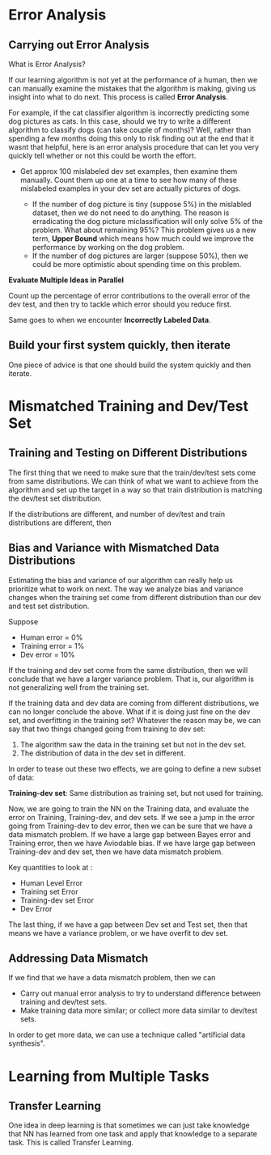 # Error Analysis

## Carrying out Error Analysis

What is Error Analysis? 

If our learning algorithm is not yet at the performance of a human, then we can manually examine the mistakes that the algorithm is making, giving us insight into what to do next. This process is called **Error Analysis**.

For example, if the cat classifier algorithm is incorrectly predicting some dog pictures as cats. In this case, should we try to write a different algorithm to classify dogs (can take couple of months)? Well, rather than spending a few months doing this only to risk finding out at the end that it wasnt that helpful, here is an error analysis procedure that can let you very quickly tell whether or not this could be worth the effort.

- Get approx 100 mislabeled dev set examples, then examine them manually. Count them up one at a time to see how many of these mislabeled examples in your dev set are actually pictures of dogs.

    - If the number of dog picture is tiny (suppose 5%) in the mislabled dataset, then we do not need to do anything. The reason is erradicating the dog picture miclassification will only solve 5% of the problem. What about remaining 95%? This problem gives us a new term, **Upper Bound** which means how much could we improve the performance by working on the dog problem. 
    - If the number of dog pictures are larger (suppose 50%), then we could be more optimistic about spending time on this problem.

**Evaluate Multiple Ideas in Parallel**

Count up the percentage of error contributions to the overall error of the dev test, and then try to tackle which error should you reduce first.

Same goes to when we encounter **Incorrectly Labeled Data**.

## Build your first system quickly, then iterate

One piece of advice is that one should build the system quickly and then iterate.


# Mismatched Training and Dev/Test Set

## Training and Testing on Different Distributions

The first thing that we need to make sure that the train/dev/test sets come from same distributions. We can think of what we want to achieve from the algorithm and set up the target in a way so that train distribution is matching the dev/test set distribution. 

If the distributions are different, and number of dev/test and train distributions are different, then 


## Bias and Variance with Mismatched Data Distributions

Estimating the bias and variance of our algorithm can really help us prioritize what to work on next. The way we analyze bias and variance changes when the training set come from different distribution than our dev and test set distribution. 

Suppose 
- Human error = 0%
- Training error = 1% 
- Dev error = 10%

If the training and dev set come from the same distribution, then we will conclude that we have a larger variance problem. That is, our algorithm is not generalizing well from the training set.

If the training data and dev data are coming from different distributions, we can no longer conclude the above. What if it is doing just fine on the dev set, and overfitting in the training set? Whatever the reason may be, we can say that two things changed going from training to dev set: 

1. The algorithm saw the data in the training set but not in the dev set.
2. The distribution of data in the dev set in different.

In order to tease out these two effects, we are going to define a new subset of data: 

**Training-dev set**: Same distribution as training set, but not used for training. 

Now, we are going to train the NN on the Training data, and evaluate the error on Training, Training-dev, and dev sets. If we see a jump in the error going from Training-dev to dev error, then we can be sure that we have a data mismatch problem. If we have a large gap between Bayes error and Training error, then we have Aviodable bias. If we have large gap between Training-dev and dev set, then we have data mismatch problem.

Key quantities to look at : 

- Human Level Error 
- Training set Error 
- Training-dev set Error 
- Dev Error 

The last thing, if we have a gap between Dev set and Test set, then that means we have a variance problem, or we have overfit to dev set.

## Addressing Data Mismatch

If we find that we have a data mismatch problem, then we can 

- Carry out manual error analysis to try to understand difference between training and dev/test sets.
- Make training data more similar; or collect more data similar to dev/test sets.

In order to get more data, we can use a technique called "artificial data synthesis". 


# Learning from Multiple Tasks

## Transfer Learning

One idea in deep learning is that sometimes we can just take knowledge that NN has learned from one task and apply that knowledge to a separate task. This is called Transfer Learning. 